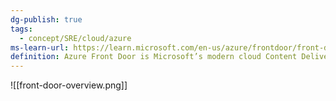 ```yaml
---
dg-publish: true
tags:
  - concept/SRE/cloud/azure 
ms-learn-url: https://learn.microsoft.com/en-us/azure/frontdoor/front-door-overview
definition: Azure Front Door is Microsoft’s modern cloud Content Delivery Network (CDN) that provides fast, reliable, and secure access between your users and your applications’ static and dynamic web content across the globe.
---
```

![[front-door-overview.png]]